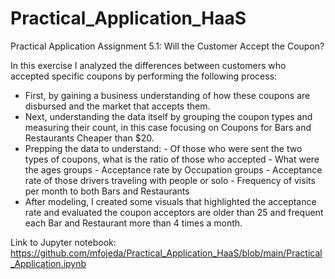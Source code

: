 # Practical_Application_HaaS
Practical Application Assignment 5.1: Will the Customer Accept the Coupon?

In this exercise I analyzed the differences between customers who accepted specific coupons by performing the following process:
- First, by gaining a business understanding of how these coupons are disbursed and the market that accepts them.
- Next, understanding the data itself by grouping the coupon types and measuring their count, in this case focusing on Coupons for Bars and Restaurants Cheaper than $20.
- Prepping the data to understand:
                - Of those who were sent the two types of coupons, what is the ratio of those who accepted
                - What were the ages groups
                - Acceptance rate by Occupation groups
                - Acceptance rate of those drivers traveling with people or solo
                - Frequency of visits per month to both Bars and Restaurants
- After modeling, I created some visuals that highlighted the acceptance rate and evaluated the coupon acceptors are older than 25 and frequent each Bar and Restaurant more than 4 times a month.

Link to Jupyter notebook: [](https://github.com/mfojeda/Practical_Application_HaaS/blob/main/Practical_Application.ipynb)https://github.com/mfojeda/Practical_Application_HaaS/blob/main/Practical_Application.ipynb
